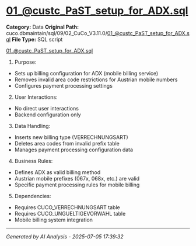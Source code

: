 # 01_@custc_PaST_setup_for_ADX.sql

**Category:** Data
**Original Path:** cuco.dbmaintain/sql/09/02_CuCo_V3.11.0/01_@custc_PaST_setup_for_ADX.sql
**File Type:** SQL script

01_@custc_PaST_setup_for_ADX.sql
1. Purpose:
- Sets up billing configuration for ADX (mobile billing service)
- Removes invalid area code restrictions for Austrian mobile numbers
- Configures payment processing settings

2. User Interactions:
- No direct user interactions
- Backend configuration only

3. Data Handling:
- Inserts new billing type (VERRECHNUNGSART)
- Deletes area codes from invalid prefix table
- Manages payment processing configuration data

4. Business Rules:
- Defines ADX as valid billing method
- Austrian mobile prefixes (067x, 068x, etc.) are valid
- Specific payment processing rules for mobile billing

5. Dependencies:
- Requires CUCO_VERRECHNUNGSART table
- Requires CUCO_UNGUELTIGEVORWAHL table
- Mobile billing system integration

---
*Generated by AI Analysis - 2025-07-05 17:39:32*
